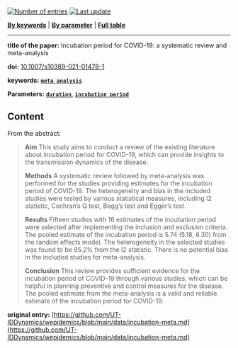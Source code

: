 <!--DO NOT EDIT BY HAND-->
 
#   
 

[![Number of entries](https://img.shields.io/badge/dynamic/json?label=Entries&query=message&url=https%3A%2F%2Fut-iddynamics.github.io%2Fwepidemics%2Finfo%2Fentries.json)](https://github.com/UT-IDDynamics/wepidemics) [![Last update](https://img.shields.io/github/last-commit/UT-IDDynamics/wepidemics)](https://github.com/UT-IDDynamics/wepidemics)

[**By keywords**](../by-keyword.md) \| [**By parameter**](../by-parameter.md) \| [**Full table**](../full-table.md)

---
 
 
**title of the paper:** Incubation period for COVID-19: a systematic review and meta-analysis
 
**doi:** [10.1007/s10389-021-01478-1](https://doi.org/10.1007/s10389-021-01478-1)
 

**keywords:** [**`meta analysis`**](../by-keyword.md#meta-analysis) 

**Parameters:** [**`duration`**](../by-parameter.md#duration), [**`incubation period`**](../by-parameter.md#incubation-period) 


## Content



From the abstract: 

> **Aim**
>This study aims to conduct a review of the existing literature about incubation period for COVID-19, which can provide insights to the transmission dynamics of the disease.
>
> **Methods**
> A systematic review followed by meta-analysis was performed for the studies providing estimates for the incubation period of COVID-19. The heterogeneity and bias in the included studies were tested by various statistical measures, including I2 statistic, Cochran’s Q test, Begg’s test and Egger’s test.
>
> **Results**
> Fifteen studies with 16 estimates of the incubation period were selected after implementing the inclusion and exclusion criteria. The pooled estimate of the incubation period is 5.74 (5.18, 6.30) from the random effects model. The heterogeneity in the selected studies was found to be 95.2% from the I2 statistic. There is no potential bias in the included studies for meta-analysis.
>
> **Conclusion**
> This review provides sufficient evidence for the incubation period of COVID-19 through various studies, which can be helpful in planning preventive and control measures for the disease. The pooled estimate from the meta-analysis is a valid and reliable estimate of the incubation period for COVID-19.





 **original entry:**  [https://github.com/UT-IDDynamics/wepidemics/blob/main/data/incubation-meta.md](https://github.com/UT-IDDynamics/wepidemics/blob/main/data/incubation-meta.md) 
